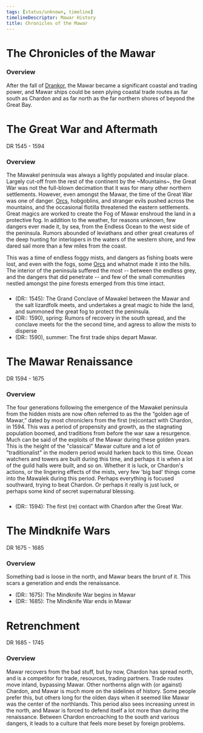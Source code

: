 ```yaml
---
tags: [status/unknown, timeline]
timelineDescriptor: Mawar History
title: Chronicles of the Mawar
---
```


# The Chronicles of the Mawar


### Overview
After the fall of [Drankor](<drankorian-era/drankorian-empire.md>), the Mawar became a significant coastal and trading power, and Mawar ships could be seen plying coastal trade routes as far south as Chardon and as far north as the far northern shores of beyond the Great Bay.

# The Great War and Aftermath
DR 1545 - 1594

### Overview
The Mawakel peninsula was always a lightly populated and insular place. Largely cut-off from the rest of the continent by the ~Mountains~, the Great War was not the full-blown decimation that it was for many other northern settlements. However, even amongst the Mawar, the time of the Great War was one of danger. [Orcs](<../species/children-of-the-embodied-gods/orcs/orcs.md>), hobgoblins, and stranger evils pushed across the mountains, and the occasional flotilla threatened the eastern settlements. Great magics are worked to create the Fog of Mawar enshroud the land in a protective fog. In addition to the weather, for reasons unknown, few dangers ever made it, by sea, from the Endless Ocean to the west side of the peninsula. Rumors abounded of leviathans and other great creatures of the deep hunting for interlopers in the waters of the western shore, and few dared sail more than a few miles from the coast.

This was a time of endless foggy mists, and dangers as fishing boats were lost, and even with the fogs, some [Orcs](<../species/children-of-the-embodied-gods/orcs/orcs.md>) and whatnot made it into the hills. The interior of the peninsula suffered the most -- between the endless grey, and the dangers that did penetrate -- and few of the small communities nestled amongst the pine forests emerged from this time intact. 
###

* (DR:: 1545): The Grand Conclave of Mawakel between the Mawar and the salt lizardfolk meets, and undertakes a great magic to hide the land, and summoned the great fog to protect the peninsula.
* (DR:: 1590), spring: Rumors of recovery in the south spread, and the conclave meets for the the second time, and agress to allow the mists to disperse
* (DR:: 1590), summer: The first trade ships depart Mawar.

# The Mawar Renaissance
DR 1594 - 1675
### Overview
The four generations following the emergence of the Mawakel peninsula from the hidden mists are now often referred to as the the “golden age of Mawar,” dated by most chroniclers from the first (re)contact with Chardon, in 1594. This was a period of propensity and growth, as the stagnating population boomed, and traditions from before the war saw a resurgence. Much can be said of the exploits of the Mawar during these golden years. This is the height of the "classical" Mawar culture and a lot of "traditionalist" in the modern period would harken back to this time. Ocean watchers and towers are built during this time, and perhaps it is when a lot of the guild halls were built, and so on. Whether it is luck, or Chardon's actions, or the lingering effects of the mists, very few 'big bad' things come into the Mawalek during this period. Perhaps everything is focused southward, trying to beat Chardon. Or perhaps it really is just luck, or perhaps some kind of secret supernatural blessing. 
###
* (DR:: 1594): The first (re) contact with Chardon after the Great War.

# The Mindknife Wars
DR 1675 - 1685

### Overview
Something bad is loose in the north, and Mawar bears the brunt of it. This scars a generation and ends the renaissance. 

- (DR:: 1675): The Mindknife War begins in Mawar
- (DR:: 1685): The Mindknife War ends in Mawar

# Retrenchment
DR 1685 - 1745
### Overview
Mawar recovers from the bad stuff, but by now, Chardon has spread north, and is a competitor for trade, resources, trading partners. Trade routes move inland, bypassing Mawar. Other northerns align with (or against) Chardon, and Mawar is much more on the sidelines of history. Some people prefer this, but others long for the olden days when it seemed like Mawar was the center of the northlands. This period also sees increasing unrest in the north, and Mawar is forced to defend itself a lot more than during the renaissance. Between Chardon encroaching to the south and various dangers, it leads to a culture that feels more beset by foreign problems.